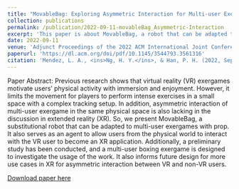 ```yaml
---
title: "MovableBag: Exploring Asymmetric Interaction for Multi-user Exergame in Extended Reality"
collection: publications
permalink: /publication/2022-09-11-movableBag_Asymmetric-Interaction
excerpt: 'This paper is about MovableBag, a robot that can be adapted to multi-user exergames with props and as an interactive agent for physical interaction with user'
date: 2022-09-11
venue: 'Adjunct Proceedings of the 2022 ACM International Joint Conference on Pervasive and Ubiquitous Computing and the 2022 ACM International Symposium on Wearable Computers'
paperurl: 'https://dl.acm.org/doi/pdf/10.1145/3544793.3561316'
citation: 'Mendez, L. A., <ins>Ng, H. Y.</ins>, & Han, P. H. (2022, September). MovableBag: Exploring Asymmetric Interaction for Multi-user Exergame in Extended Reality. In <i>Adjunct Proceedings of the 2022 ACM International Joint Conference on Pervasive and Ubiquitous Computing and the 2022 ACM International Symposium on Wearable Computers</i> (pp. 515-519).'
---
```

Paper Abstract:
Previous research shows that virtual reality (VR) exergames motivate users’ physical activity with immersion and enjoyment. However, it limits the movement for players to perform intense exercises in a small space with a complex tracking setup. In addition, asymmetric interaction of multi-user exergame in the same physical space is also lacking in the discussion in extended reality (XR). So, we present MovableBag, a substitutional robot that can be adapted to multi-user exergames with prop. It also serves as an agent to allow users from the physical world to interact with the VR user to become an XR application. Additionally, a preliminary study has been conducted, and a multi-user boxing exergame is designed to investigate the usage of the work. It also informs future design for more use cases in XR for asymmetric interaction between VR and non-VR users.

[Download paper here](https://dl.acm.org/doi/pdf/10.1145/3544793.3561316)